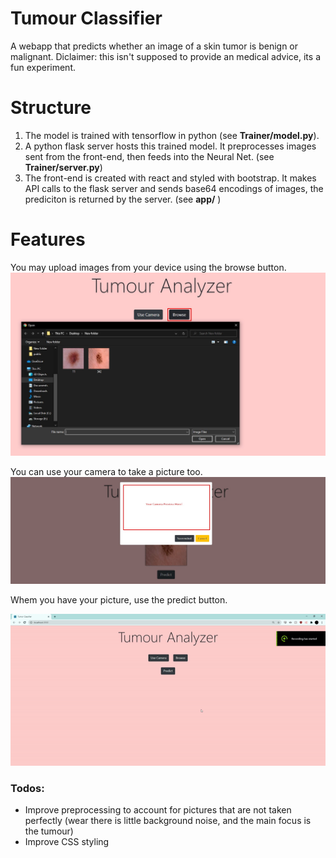 # Tumour Classifier

A webapp that predicts whether an image of a skin tumor is benign or malignant. Diclaimer: this isn't supposed to provide an medical advice, its a fun experiment.

# Structure

1. The model is trained with tensorflow in python (see __Trainer/model.py__).
2. A python flask server hosts this trained model. It preprocesses images sent from the front-end, then feeds into the Neural Net. (see __Trainer/server.py__)
3. The front-end is created with react and styled with bootstrap. It makes API calls to the flask server and sends base64 encodings of images, the prediciton is returned by the server. (see __app/__ )

# Features

You may upload images from your device using the browse button.
![Using the browse button.](https://github.com/saqibali-2k/TumourClassifier/blob/main/readme_resources/browse_button.jpg "browse button")

You can use your camera to take a picture too.
![Using the camera feature](https://github.com/saqibali-2k/TumourClassifier/blob/main/readme_resources/camera_button.jpg "Camera button")

Whem you have your picture, use the predict button.

![Using predict button](https://github.com/saqibali-2k/TumourClassifier/blob/main/readme_resources/tumor-classifier-usage.gif "Gif of using app")

### Todos: ###
* Improve preprocessing to account for pictures that are not taken perfectly (wear there is little background noise, and the main focus is the tumour)
* Improve CSS styling
